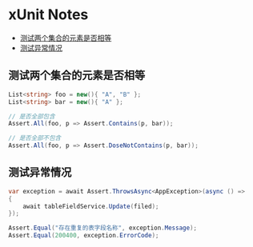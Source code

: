 # xUnit Notes

- [测试两个集合的元素是否相等](#判断两个集合的元素是否相等)
- [测试异常情况](#测试异常情况)

## 测试两个集合的元素是否相等

```csharp
List<string> foo = new(){ "A", "B" };
List<string> bar = new(){ "A" };

// 是否全部包含
Assert.All(foo, p => Assert.Contains(p, bar));

// 是否全部不包含
Assert.All(foo, p => Assert.DoseNotContains(p, bar));
```

## 测试异常情况

```csharp
var exception = await Assert.ThrowsAsync<AppException>(async () =>
{
    await tableFieldService.Update(filed);
});

Assert.Equal("存在重复的表字段名称", exception.Message);
Assert.Equal(200400, exception.ErrorCode);
```
